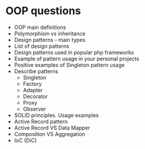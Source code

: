 # OOP questions 
- OOP main definitions
- Polymorphism vs inheritance
- Design patterns - main types
- List of design patterns 
- Design patterns used in popular php frameworks
- Example of pattern usage in your personal projects
- Positive examples of Singleton pattern usage
- Describe patterns
    - Singleton
    - Factory
    - Adapter
    - Decorator
    - Proxy
    - Observer
- SOLID principles. Usage examples
- Active Record pattern
- Active Record VS Data Mapper
- Composition VS Aggregation
- IoC (DiC)